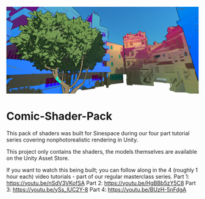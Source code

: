 ![A preview of what is in this pack, less the models](https://raw.githubusercontent.com/AdamFrisby/Comic-Shader-Pack/master/NPR%20Demo.png)

# Comic-Shader-Pack
This pack of shaders was built for Sinespace during our four part tutorial series covering nonphotorealistic rendering in Unity.

This project only contains the shaders, the models themselves are available on the Unity Asset Store.

If you want to watch this being built; you can follow along in the 4 (roughly 1 hour each) video tutorials - part of our regular masterclass series.
Part 1: https://youtu.be/nSdV3VKofSA
Part 2: https://youtu.be/HgBBb5zY5C8
Part 3: https://youtu.be/ySs_lUC2Y-8
Part 4: https://youtu.be/BUzH-5nFdgA

